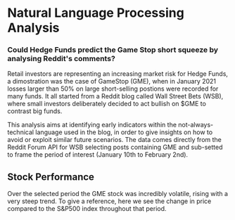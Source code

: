 # Natural Language Processing Analysis 
### Could Hedge Funds predict the Game Stop short squeeze by analysing Reddit's comments?

Retail investors are representing an increasing market risk for Hedge Funds, a dimostration was the case of GameStop (GME), when in January 2021 losses larger than 50% on large short-selling postions were recorded for many funds.
It all started from a Reddit blog called Wall Street Bets (WSB), where small investors deliberately decided to act bullish on $GME to contrast big funds. 

This analysis aims at identifying early indicators within the  not-always-technical language used in the blog, in order to give insights on how to avoid or exploit similar future scenarios.
The data comes directly from the Reddit Forum API for WSB selecting posts containing GME and sub-setted to frame the period of interest (January 10th to February 2nd).


## Stock Performance

Over the selected period the GME stock was incredibly volatile, rising with a very steep trend. To give a reference, here we see the change in price compared to the S&P500 index throughout that period.






